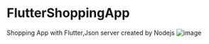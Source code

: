 # FlutterShoppingApp
Shopping App with Flutter,Json server created by Nodejs
![image](https://user-images.githubusercontent.com/76147159/202880985-907e9609-c065-4113-a902-1f6af772183d.png)
